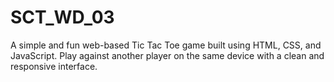 # SCT_WD_03
A simple and fun web-based Tic Tac Toe game built using HTML, CSS, and JavaScript. Play against another player on the same device with a clean and responsive interface.
